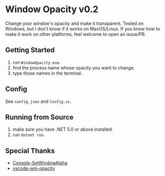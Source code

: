 ﻿# Window Opacity v0.2

Change your window's opacity and make it transparent. Tested on Windows, but I don't know if it works on MacOS/Linux. If
you know how to make it work on other platforms, feel welcome to open an issue/PR.

## Getting Started

1. run `WindowOpacity.exe`.
2. find the process name whose opacity you want to change.
3. type those names in the terminal.

## Config

See `config.json` and `Config.cs`.

## Running from Source

1. make sure you have .NET 5.0 or above installed.
2. run `dotnet run`.

## Special Thanks

- [Console-SetWindowAlpha](https://github.com/OneForCheng/Console-SetWindowAlpha)
- [vscode-win-opacity](https://github.com/SkaceKamen/vscode-win-opacity)
